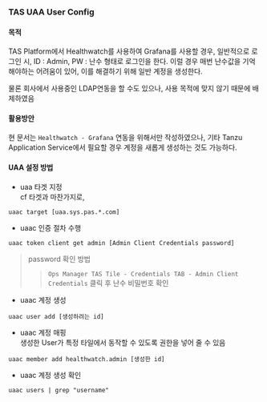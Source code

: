 ### TAS UAA User Config


#### 목적
TAS Platform에서 Healthwatch를 사용하여 Grafana를 사용할 경우, 
일반적으로 로그인 시, ID : Admin, PW : 난수 형태로 로그인을 한다.
이럴 경우 매번 난수값을 기억해야하는 어려움이 있어, 이를 해결하기 위해 일반 계정을 생성한다.

물론 회사에서 사용중인 LDAP연동을 할 수도 있으나, 사용 목적에 맞지 않기 때문에 배제하였음



#### 활용방안
현 문서는 `Healthwatch - Grafana` 연동을 위해서만 작성하였으나, 
기타 Tanzu Application Service에서 필요할 경우 계정을 새롭게 생성하는 것도 가능하다.

#### UAA 설정 방법

* uaa 타겟 지정\
cf 타겟과 마찬가지로, 
```
uaac target [uaa.sys.pas.*.com] 
```

* uaac 인증 절차 수행
```
uaac token client get admin [Admin Client Credentials password]
```
> password 확인 방법
>>`Ops Manager TAS Tile - Credentials TAB - Admin Client Credentials` 클릭 후 난수 비밀번호 확인

* uaac 계정 생성
```
uaac user add [생성하려는 id]
```
* uaac 계정 매핑\
생성한 User가 특정 타일에서 동작할 수 있도록 권한을 넣어 줄 수 있음
```
uaac member add healthwatch.admin [생성한 id] 
```

* uaac 계정 생성 확인
```
uaac users | grep "username"
```
